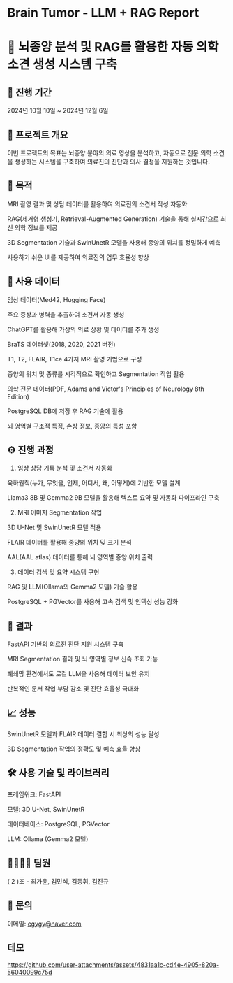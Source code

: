 # Brain Tumor - LLM + RAG Report
# 🧠 뇌종양 분석 및 RAG를 활용한 자동 의학 소견 생성 시스템 구축

## 📅 진행 기간

2024년 10월 10일 ~ 2024년 12월 6일

## 🚩 프로젝트 개요

이번 프로젝트의 목표는 뇌종양 분야의 의료 영상을 분석하고, 자동으로 전문 의학 소견을 생성하는 시스템을 구축하여 의료진의 진단과 의사 결정을 지원하는 것입니다.

## 🎯 목적

MRI 촬영 결과 및 상담 데이터를 활용하여 의료진의 소견서 작성 자동화

RAG(제거형 생성기, Retrieval-Augmented Generation) 기술을 통해 실시간으로 최신 의학 정보를 제공

3D Segmentation 기술과 SwinUnetR 모델을 사용해 종양의 위치를 정밀하게 예측

사용하기 쉬운 UI를 제공하여 의료진의 업무 효율성 향상

## 📂 사용 데이터

임상 데이터(Med42, Hugging Face)

주요 증상과 병력을 추출하여 소견서 자동 생성

ChatGPT를 활용해 가상의 의료 상황 및 데이터를 추가 생성

BraTS 데이터셋(2018, 2020, 2021 버전)

T1, T2, FLAIR, T1ce 4가지 MRI 촬영 기법으로 구성

종양의 위치 및 종류를 시각적으로 확인하고 Segmentation 작업 활용

의학 전문 데이터(PDF, Adams and Victor's Principles of Neurology 8th Edition)

PostgreSQL DB에 저장 후 RAG 기술에 활용

뇌 영역별 구조적 특징, 손상 정보, 종양의 특성 포함

## ⚙️ 진행 과정

1. 임상 상담 기록 분석 및 소견서 자동화

육하원칙(누가, 무엇을, 언제, 어디서, 왜, 어떻게)에 기반한 모델 설계

Llama3 8B 및 Gemma2 9B 모델을 활용해 텍스트 요약 및 자동화 파이프라인 구축

2. MRI 이미지 Segmentation 작업

3D U-Net 및 SwinUnetR 모델 적용

FLAIR 데이터를 활용해 종양의 위치 및 크기 분석

AAL(AAL atlas) 데이터를 통해 뇌 영역별 종양 위치 출력

3. 데이터 검색 및 요약 시스템 구현

RAG 및 LLM(Ollama의 Gemma2 모델) 기술 활용

PostgreSQL + PGVector를 사용해 고속 검색 및 인덱싱 성능 강화

## 🚀 결과

FastAPI 기반의 의료진 진단 지원 시스템 구축

MRI Segmentation 결과 및 뇌 영역별 정보 신속 조회 가능

폐쇄망 환경에서도 로컬 LLM을 사용해 데이터 보안 유지

반복적인 문서 작업 부담 감소 및 진단 효율성 극대화

## 📈 성능

SwinUnetR 모델과 FLAIR 데이터 결합 시 최상의 성능 달성

3D Segmentation 작업의 정확도 및 예측 효율 향상

## 🛠️ 사용 기술 및 라이브러리

프레임워크: FastAPI

모델: 3D U-Net, SwinUnetR

데이터베이스: PostgreSQL, PGVector

LLM: Ollama (Gemma2 모델)

## 👨‍👩‍👧‍👦 팀원

( 2 )조 - 최가윤, 김민석, 김동휘, 김진규 

## 📧 문의

이메일: cgygy@naver.com

## 데모 
https://github.com/user-attachments/assets/4831aa1c-cd4e-4905-820a-56040099c75d

